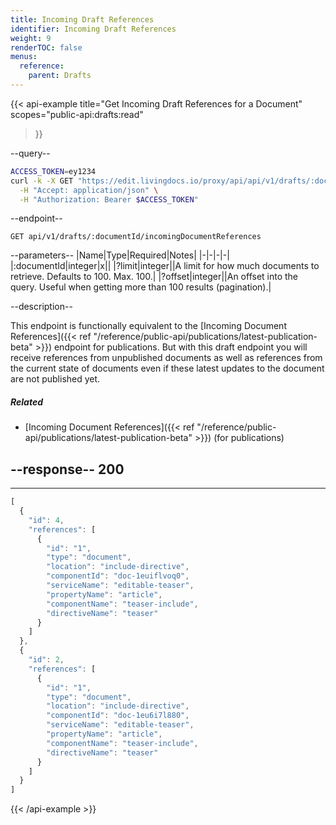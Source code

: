 ```yaml
---
title: Incoming Draft References
identifier: Incoming Draft References
weight: 9
renderTOC: false
menus:
  reference:
    parent: Drafts
---
```


{{< api-example
  title="Get Incoming Draft References for a Document"
  scopes="public-api:drafts:read"
>}}

--query--

```bash
ACCESS_TOKEN=ey1234
curl -k -X GET "https://edit.livingdocs.io/proxy/api/api/v1/drafts/:documentId/incomingDocumentReferences" \
  -H "Accept: application/json" \
  -H "Authorization: Bearer $ACCESS_TOKEN"
```

--endpoint--
```
GET api/v1/drafts/:documentId/incomingDocumentReferences
```

--parameters--
|Name|Type|Required|Notes|
|-|-|-|-|
|:documentId|integer|x||
|?limit|integer||A limit for how much documents to retrieve. Defaults to 100. Max. 100.|
|?offset|integer||An offset into the query. Useful when getting more than 100 results (pagination).|

--description--

This endpoint is functionally equivalent to the [Incoming Document References]({{< ref "/reference/public-api/publications/latest-publication-beta" >}}) endpoint for publications. But with this draft endpoint you will receive references from unpublished documents as well as references from the current state of documents even if these latest updates to the document are not published yet.

##### Related

- [Incoming Document References]({{< ref "/reference/public-api/publications/latest-publication-beta" >}}) (for publications)

--response--
200
---
---
```js
[
  {
    "id": 4,
    "references": [
      {
        "id": "1",
        "type": "document",
        "location": "include-directive",
        "componentId": "doc-1euiflvoq0",
        "serviceName": "editable-teaser",
        "propertyName": "article",
        "componentName": "teaser-include",
        "directiveName": "teaser"
      }
    ]
  },
  {
    "id": 2,
    "references": [
      {
        "id": "1",
        "type": "document",
        "location": "include-directive",
        "componentId": "doc-1eu6i7l880",
        "serviceName": "editable-teaser",
        "propertyName": "article",
        "componentName": "teaser-include",
        "directiveName": "teaser"
      }
    ]
  }
]
```

{{< /api-example >}}
